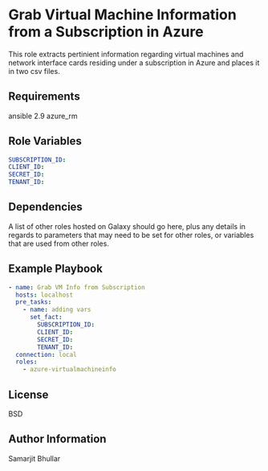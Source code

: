 Grab Virtual Machine Information from a Subscription in Azure
=========

This role extracts pertinient information regarding virtual machines and network interface cards residing under a subscription in Azure and places it in two csv files.

Requirements
------------

ansible 2.9
azure_rm

Role Variables
--------------

``` yaml
SUBSCRIPTION_ID:
CLIENT_ID:
SECRET_ID:
TENANT_ID:
```

Dependencies
------------

A list of other roles hosted on Galaxy should go here, plus any details in regards to parameters that may need to be set for other roles, or variables that are used from other roles.

Example Playbook
----------------

``` yaml
- name: Grab VM Info from Subscription
  hosts: localhost
  pre_tasks:
    - name: adding vars
      set_fact:
        SUBSCRIPTION_ID:
        CLIENT_ID:
        SECRET_ID:
        TENANT_ID:
  connection: local
  roles:
    - azure-virtualmachineinfo
```

License
-------

BSD

Author Information
------------------

Samarjit Bhullar
